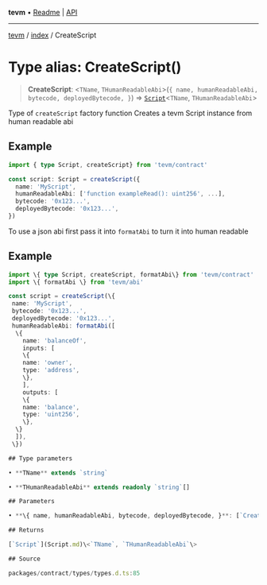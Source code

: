 **tevm** • [Readme](../../README.md) \| [API](../../modules.md)

***

[tevm](../../README.md) / [index](../README.md) / CreateScript

# Type alias: CreateScript()

> **CreateScript**: \<`TName`, `THumanReadableAbi`\>(`{ name, humanReadableAbi, bytecode, deployedBytecode, }`) => [`Script`](Script.md)\<`TName`, `THumanReadableAbi`\>

Type of `createScript` factory function
Creates a tevm Script instance from human readable abi

## Example

```typescript
import { type Script, createScript} from 'tevm/contract'

const script: Script = createScript({
  name: 'MyScript',
  humanReadableAbi: ['function exampleRead(): uint256', ...],
  bytecode: '0x123...',
  deployedBytecode: '0x123...',
})
```

To use a json abi first pass it into `formatAbi` to turn it into human readable

## Example

```typescript
import \{ type Script, createScript, formatAbi\} from 'tevm/contract'
import \{ formatAbi \} from 'tevm/abi'

const script = createScript(\{
 name: 'MyScript',
 bytecode: '0x123...',
 deployedBytecode: '0x123...',
 humanReadableAbi: formatAbi([
  \{
    name: 'balanceOf',
    inputs: [
    \{
    name: 'owner',
    type: 'address',
    \},
    ],
    outputs: [
    \{
    name: 'balance',
    type: 'uint256',
    \},
  \}
  ]),
 \})

## Type parameters

• **TName** extends `string`

• **THumanReadableAbi** extends readonly `string`[]

## Parameters

• **\{ name, humanReadableAbi, bytecode, deployedBytecode, }**: [`CreateScriptParams`](CreateScriptParams.md)\<`TName`, `THumanReadableAbi`\>

## Returns

[`Script`](Script.md)\<`TName`, `THumanReadableAbi`\>

## Source

packages/contract/types/types.d.ts:85
